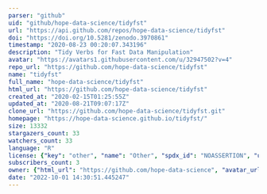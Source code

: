 ```yaml
---
parser: "github"
uid: "github/hope-data-science/tidyfst"
url: "https://api.github.com/repos/hope-data-science/tidyfst"
doi: "https://doi.org/10.5281/zenodo.3970861"
timestamp: "2020-08-23 00:20:07.343196"
description: "Tidy Verbs for Fast Data Manipulation"
avatar: "https://avatars1.githubusercontent.com/u/32947502?v=4"
repo_url: "https://github.com/hope-data-science/tidyfst"
name: "tidyfst"
full_name: "hope-data-science/tidyfst"
html_url: "https://github.com/hope-data-science/tidyfst"
created_at: "2020-02-15T01:25:55Z"
updated_at: "2020-08-21T09:07:17Z"
clone_url: "https://github.com/hope-data-science/tidyfst.git"
homepage: "https://hope-data-science.github.io/tidyfst/"
size: 13332
stargazers_count: 33
watchers_count: 33
language: "R"
license: {"key": "other", "name": "Other", "spdx_id": "NOASSERTION", "url": null, "node_id": "MDc6TGljZW5zZTA="}
subscribers_count: 3
owner: {"html_url": "https://github.com/hope-data-science", "avatar_url": "https://avatars1.githubusercontent.com/u/32947502?v=4", "login": "hope-data-science", "type": "User"}
date: "2022-10-01 14:30:51.445247"
---
```

